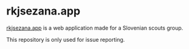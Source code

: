 # rkjsezana.app
[rkjsezana.app](https://rkjsezana.app) is a web application made for a Slovenian scouts group.

This repository is only used for issue reporting.
